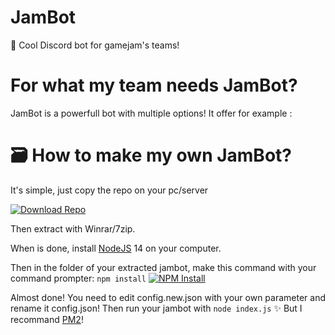 # JamBot
 🍯 Cool Discord bot for gamejam's teams!

# For what my team needs JamBot?

JamBot is a powerfull bot with multiple options!
It offer for example :

# 🗃 How to make my own JamBot?

It's simple, just copy the repo on your pc/server 


[![Download Repo](https://i.gyazo.com/97ad06f54aeab556f80a146c272f85a7.gif)](https://gyazo.com/97ad06f54aeab556f80a146c272f85a7)

Then extract with Winrar/7zip. 

When is done, install [NodeJS](https://nodejs.org/en/) 14 on your computer.

Then in the folder of your extracted jambot, make this command with your command prompter:
`npm install`
[![NPM Install](https://i.gyazo.com/d281aa7ab11fcbf4f97c2ceb1f65c8df.gif)](https://gyazo.com/d281aa7ab11fcbf4f97c2ceb1f65c8df)

Almost done! You need to edit config.new.json with your own parameter and rename it config.json!
Then run your jambot with `node index.js`
✨ But I recommand [PM2](https://pm2.keymetrics.io/docs/usage/quick-start/)!

